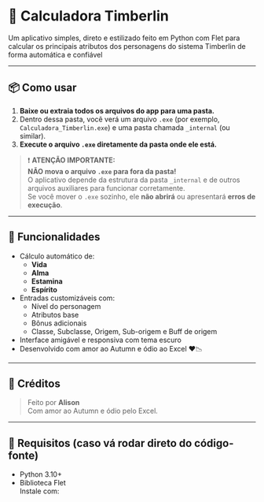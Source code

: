 # 🧮 Calculadora Timberlin

Um aplicativo simples, direto e estilizado feito em Python com Flet para calcular os principais atributos dos personagens do sistema Timberlin de forma automática e confiável

---

## 📦 Como usar

1. **Baixe ou extraia todos os arquivos do app para uma pasta.**
2. Dentro dessa pasta, você verá um arquivo `.exe` (por exemplo, `Calculadora_Timberlin.exe`) e uma pasta chamada `_internal` (ou similar).
3. **Execute o arquivo `.exe` diretamente da pasta onde ele está.**

> ❗ **ATENÇÃO IMPORTANTE:**  
> **NÃO mova o arquivo `.exe` para fora da pasta!**  
> O aplicativo depende da estrutura da pasta `_internal` e de outros arquivos auxiliares para funcionar corretamente.  
> Se você mover o `.exe` sozinho, ele **não abrirá** ou apresentará **erros de execução**.

---

## 🧰 Funcionalidades

- Cálculo automático de:
  - **Vida**
  - **Alma**
  - **Estamina**
  - **Espírito**
- Entradas customizáveis com:
  - Nível do personagem
  - Atributos base
  - Bônus adicionais
  - Classe, Subclasse, Origem, Sub-origem e Buff de origem
- Interface amigável e responsiva com tema escuro
- Desenvolvido com amor ao Autumn e ódio ao Excel ❤️📉

---

## 💬 Créditos

> Feito por **Alison**  
> Com amor ao Autumn e ódio pelo Excel.

---

## 🧪 Requisitos (caso vá rodar direto do código-fonte)

- Python 3.10+
- Biblioteca Flet  
  Instale com:  
